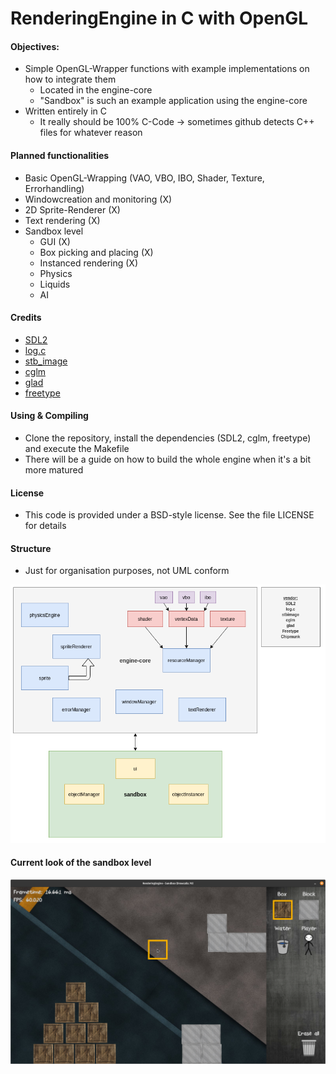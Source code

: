 # RenderingEngine in C with OpenGL

#### Objectives:
   - Simple OpenGL-Wrapper functions with example implementations on how to integrate them
      - Located in the engine-core
      - "Sandbox" is such an example application using the engine-core  
   - Written entirely in C
      - It really should be 100% C-Code -> sometimes github detects C++ files for whatever reason

#### Planned functionalities
   - Basic OpenGL-Wrapping (VAO, VBO, IBO, Shader, Texture, Errorhandling)   
   - Windowcreation and monitoring (X)
   - 2D Sprite-Renderer (X)
   - Text rendering (X)
   - Sandbox level
      - GUI (X)
      - Box picking and placing (X)
      - Instanced rendering (X)
      - Physics
      - Liquids   
      - AI   

#### Credits
   - [SDL2](https://www.libsdl.org/index.php)
   - [log.c](https://github.com/rxi/log.c)
   - [stb_image](https://github.com/nothings/stb/blob/master/stb_image.h)
   - [cglm](https://github.com/recp/cglm)
   - [glad](https://github.com/Dav1dde/glad)
   - [freetype](https://freetype.org/index.html)
    
#### Using & Compiling
   - Clone the repository, install the dependencies (SDL2, cglm, freetype) and execute the Makefile
   - There will be a guide on how to build the whole engine when it's a bit more matured

#### License
   - This code is provided under a BSD-style license. See the file LICENSE for details

#### Structure 
   - Just for organisation purposes, not UML conform    

   ![Application structure](Structure_001.png)

#### Current look of the sandbox level
   ![Sandboxlevel](Screenshot_004.png)